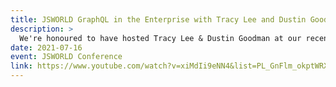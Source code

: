 ```yaml
---
title: JSWORLD GraphQL in the Enterprise with Tracy Lee and Dustin Goodman
description: >
  We're honoured to have hosted Tracy Lee & Dustin Goodman at our recent JSWORLD Conference USA. Rewatch their talk to gain insights on what is Graph QL, Graph QL vs. Rest, enterprise adoption and much more!
date: 2021-07-16
event: JSWORLD Conference
link: https://www.youtube.com/watch?v=xiMdIi9eNN4&list=PL_GnFlm_okptWRXF6cu9FxRva--XoxB5g&index=21
---
```


